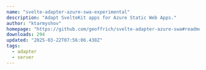 ```yaml
---
name: "svelte-adapter-azure-swa-experimental"
description: "Adapt SvelteKit apps for Azure Static Web Apps."
author: "ktarmyshov"
homepage: "https://github.com/geoffrich/svelte-adapter-azure-swa#readme"
downloads: 294
updated: "2025-03-22T07:56:06.438Z"
tags: 
  - adapter
  - server
---
```

